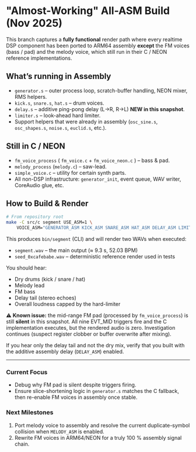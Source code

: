 # "Almost-Working" All-ASM Build (Nov 2025)

This branch captures a **fully functional** render path where every realtime DSP component has been ported to ARM64 assembly **except** the FM voices (bass / pad) and the melody voice, which still run in their C / NEON reference implementations.

## What’s running in Assembly

* `generator.s` – outer process loop, scratch-buffer handling, NEON mixer, RMS helpers.
* `kick.s`, `snare.s`, `hat.s` – drum voices.
* `delay.s` – additive ping-pong delay (L→R, R→L) **NEW in this snapshot**.
* `limiter.s` – look-ahead hard limiter.
* Support helpers that were already in assembly (`osc_sine.s`, `osc_shapes.s`, `noise.s`, `euclid.s`, etc.).

## Still in C / NEON

* `fm_voice_process` ( `fm_voice.c` + `fm_voice_neon.c` ) – bass & pad.
* `melody_process` (`melody.c`) – saw-lead.
* `simple_voice.c` – utility for certain synth parts.
* All non-DSP infrastructure: `generator_init`, event queue, WAV writer, CoreAudio glue, etc.

## How to Build & Render

```bash
# From repository root
make -C src/c segment USE_ASM=1 \
    VOICE_ASM="GENERATOR_ASM KICK_ASM SNARE_ASM HAT_ASM DELAY_ASM LIMITER_ASM"
```

This produces `bin/segment` (CLI) and will render two WAVs when executed:

* `segment.wav` – the main output (≈ 9.3 s, 52.03 BPM)
* `seed_0xcafebabe.wav` – deterministic reference render used in tests

You should hear:

* Dry drums (kick / snare / hat)
* Melody lead
* FM bass
* Delay tail (stereo echoes)
* Overall loudness capped by the hard-limiter

⚠️  **Known issue:** the mid-range FM pad (processed by `fm_voice_process`) is still **silent** in this snapshot.  All nine EVT_MID triggers fire and the C implementation executes, but the rendered audio is zero.  Investigation continues (suspect register clobber or buffer overwrite after mixing).

If you hear only the delay tail and not the dry mix, verify that you built with the additive assembly delay (`DELAY_ASM`) enabled.

---

### Current Focus

* Debug why FM pad is silent despite triggers firing.
* Ensure slice-shortening logic in `generator.s` matches the C fallback, then re-enable FM voices in assembly once stable.

### Next Milestones

1. Port melody voice to assembly and resolve the current duplicate-symbol collision when `MELODY_ASM` is enabled.
2. Rewrite FM voices in ARM64/NEON for a truly 100 % assembly signal chain. 